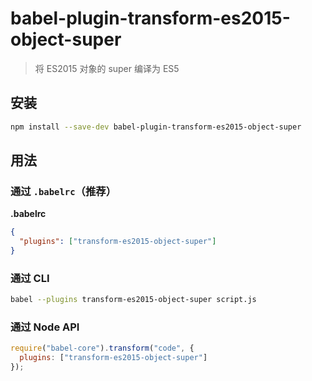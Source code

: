 # babel-plugin-transform-es2015-object-super

> 将 ES2015 对象的 super 编译为 ES5

## 安装

```sh
npm install --save-dev babel-plugin-transform-es2015-object-super
```

## 用法

### 通过 `.babelrc`（推荐）

**.babelrc**

```json
{
  "plugins": ["transform-es2015-object-super"]
}
```

### 通过 CLI

```sh
babel --plugins transform-es2015-object-super script.js
```

### 通过 Node API

```javascript
require("babel-core").transform("code", {
  plugins: ["transform-es2015-object-super"]
});
```

